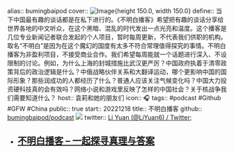 alias:: bumingbaipod
cover:: ![Image](https://storage.buzzsprout.com/variants/ah1o2qyj9enzftm3t0fkc7lyaf5b/5cfec01b44f3e29fae1fb88ade93fc4aecd05b192fbfbc2c2f1daa412b7c1921.jpg){height 150.0, width 150.0}
define:: 当下中国最有趣的谈话都是在私下进行的。《不明白播客》希望把有趣的谈话分享给世界各地的中文听众，在这个黑暗、混乱的时代发出一点光亮和温度。这个播客是几位专业新闻记者联合发起的个人项目，暂时每周更新，不代表我们供职的机构。取名“不明白”是因为在这个魔幻的国度有太多不符合常理值得探究的事情。不明白播客为非盈利项目，不接受商业合作。我们希望每周能就一个话题进行深入、不设限制的讨论。例如，为什么上海的封城措施比武汉更严厉？中国政府执着于清零政策背后的政治逻辑是什么？中俄战略伙伴关系和大翻译运动，哪个更影响中国的国际形象？那些润成功的人都经历了什么？普通人应该关注气候变化吗？中国大力投资硬科技真的会有效吗？网络小说和游戏里反映了怎样的中国社会？关于核战争我们需要知道什么？
host:: 袁莉和她的朋友们
icon:: 🎧
tags:: #podcast #Github #GFW #China
public:: true
start:: 20221218
title:: 不明白播客
github:: [bumingbaipod/podcast](https://github.com/bumingbaipod/podcast) ![](https://img.shields.io/github/stars/bumingbaipod/podcast)
twitter:: [Li Yuan (@LiYuan6) / Twitter](https://twitter.com/LiYuan6);

- ## [不明白播客 – 一起探寻真理与答案](https://www.bumingbai.net/)